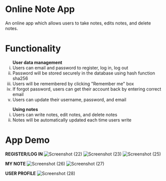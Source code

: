 # Online Note App
 An online app which allows users to take notes, edits notes, and delete notes.
# Functionality
<ol type='i'><strong>User data management</strong>
 <li>Users can email and password to register, log in, log out</li>
 <li>Password will be stored securely in the database using hash function sha256</li>
 <li>Users will be remembered by clicking "Remember me" box</li>
 <li>If forgot password, users can get their account back by entering correct email</li>
 <li>Users can update their username, password, and email</li>
</ol>
<ol type='i'><strong>Using notes</strong>
 <li>Users can write notes, edit notes, and delete notes</li>
 <li>Notes will be automatically updated each time users write</li>
</ol>

# App Demo
<strong>REGISTER/LOG IN</strong>
![Screenshot (22)](https://user-images.githubusercontent.com/70175969/138541658-14b0a150-7643-41b4-b62e-7e2f7d764c6b.png)
![Screenshot (23)](https://user-images.githubusercontent.com/70175969/138541655-df4140be-7e2f-4b54-8971-dbfa88763111.png)
![Screenshot (25)](https://user-images.githubusercontent.com/70175969/138541657-419c0a9a-0b0a-4ce5-b9be-23b6b86c4cd2.png)

<strong>MY NOTE</strong>
![Screenshot (26)](https://user-images.githubusercontent.com/70175969/138541757-d6e220ad-1b41-495e-aa3c-ac84ed5bec38.png)
![Screenshot (27)](https://user-images.githubusercontent.com/70175969/138541758-9dbd6024-eff3-4336-9f2f-3a94330dfdcc.png)

<strong>USER PROFILE</strong>
![Screenshot (28)](https://user-images.githubusercontent.com/70175969/138541771-90a2a995-9908-48c8-8de2-a0312d05993a.png)
